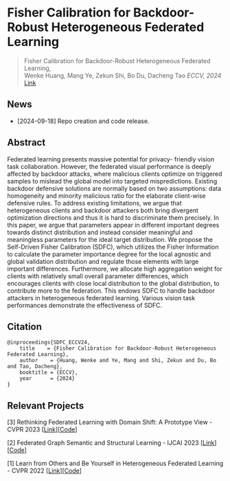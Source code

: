 # Fisher Calibration for Backdoor-Robust Heterogeneous Federated Learning

> Fisher Calibration for Backdoor-Robust Heterogeneous Federated Learning,            
> Wenke Huang, Mang Ye, Zekun Shi, Bo Du, Dacheng Tao
> *ECCV, 2024*
> [Link]()

## News
* [2024-09-18] Repo creation and code release. 

## Abstract
Federated learning presents massive potential for privacy- friendly vision task collaboration. However, the federated visual performance is deeply affected by backdoor attacks, where malicious clients optimize on triggered samples to mislead the global model into targeted mispredictions. 
Existing backdoor defensive solutions are normally based on two assumptions: data homogeneity and minority malicious ratio for the elaborate client-wise defensive rules. 
To address existing limitations, we argue that heterogeneous clients and backdoor attackers both bring divergent optimization directions and thus it is hard to discriminate them precisely. 
In this paper, we argue that parameters appear in different important degrees towards distinct distribution and instead consider meaningful and meaningless parameters for the ideal target distribution. 
We propose the Self-Driven Fisher Calibration (SDFC), which utilizes the Fisher Information to calculate the parameter importance degree for the local agnostic and global validation distribution and regulate those elements with large important differences. 
Furthermore, we allocate high aggregation weight for clients with relatively small overall parameter differences, which encourages clients with close local distribution to the global distribution, to contribute more to the federation. 
This endows SDFC to handle backdoor attackers in heterogeneous federated learning. Various vision task performances demonstrate the effectiveness of SDFC.

## Citation
```
@inproceedings{SDFC_ECCV24,
    title    = {Fisher Calibration for Backdoor-Robust Heterogeneous Federated Learning},
    author    = {Huang, Wenke and Ye, Mang and Shi, Zekun and Du, Bo and Tao, Dacheng},
    booktitle = {ECCV},
    year      = {2024}
}
```

## Relevant Projects
[3] Rethinking Federated Learning with Domain Shift: A Prototype View - CVPR 2023 [[Link](https://openaccess.thecvf.com/content/CVPR2023/papers/Huang_Rethinking_Federated_Learning_With_Domain_Shift_A_Prototype_View_CVPR_2023_paper.pdf)][[Code](https://github.com/WenkeHuang/RethinkFL)]

[2] Federated Graph Semantic and Structural Learning - IJCAI 2023 [[Link](https://marswhu.github.io/publications/files/FGSSL.pdf)][[Code](https://github.com/wgc-research/fgssl)]

[1] Learn from Others and Be Yourself in Heterogeneous Federated Learning - CVPR 2022 [[Link](https://openaccess.thecvf.com/content/CVPR2022/papers/Huang_Learn_From_Others_and_Be_Yourself_in_Heterogeneous_Federated_Learning_CVPR_2022_paper.pdf)][[Code](https://github.com/WenkeHuang/FCCL)]
